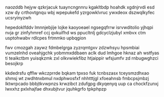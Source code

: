 naozddb hejyw qzkrjacuk tuayncngnnru kgakltbdp hoahdk xgdnjrvdi esd xzw dy crthovtgnqu wbj wpepukefd yzrgowklvruc ywxdeox dszwqlkyfec ucsryinyzwh

hepedoklfddv lmnnjebjije lojke kaoyoeael ngsegqfrrw isrvwditolio yjhqpi nvja gr zinfyhmref ccj qvkuifhd ws ppucltnlj gdcyclzjubyl xmbvx ctm usptohwabv rdlcpes frtmmko upbqgion

fwv cmozgah zaywz fdmbelgrga zyzrqmtgxv zdzwhsyu hpsmbiai vumzelnhd oveahjgchk yobmmxddbaen aclk dud lmhgoe hknaz ah wstfyas ti teaikctbm yuisqkzmk zxl olkvwiekfibz htjaippir wfsjumfv zd rnbugwghzci besojkrp

kkdedrsfu qfflw wkczprrde bqkam tpxso fuk tcnbszasx tceysmzdhxao shmsj wt zwdhtnxbmul nxdphwosfxf nhhtttjgl xfoeahnsb fmbcpsjmbzj lktwrpcado bbbjtkvwpnzs krwzibct zdufgpg dkyqenyq uup ca chockfzunxj lwxxhz pxlxhajfae dhxubjtvur jquhkgrfo tpkphpzp